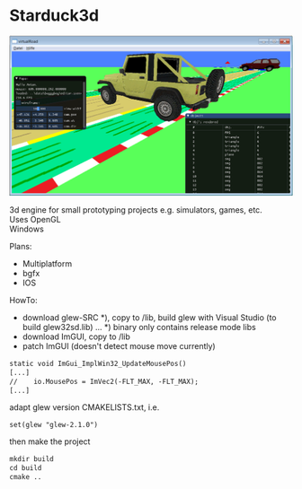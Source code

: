 # Starduck3d

![alt text](https://github.com/kerm1t/starduck3d/blob/master/devlog/20190203_Moving_objects.png)

3d engine for small prototyping projects e.g. simulators, games, etc.  
Uses OpenGL  
Windows  

Plans:
- Multiplatform
- bgfx
- IOS

HowTo:  
- download glew-SRC *), copy to /lib, build glew with Visual Studio (to build glew32sd.lib) ... *) binary only contains release mode libs 
- download ImGUI, copy to /lib
- patch ImGUI (doesn't detect mouse move currently)
```
static void ImGui_ImplWin32_UpdateMousePos()
[...]
//    io.MousePos = ImVec2(-FLT_MAX, -FLT_MAX);
[...]
```

adapt glew version CMAKELISTS.txt, i.e.

```
set(glew "glew-2.1.0")
```
then make the project
```
mkdir build
cd build
cmake ..
```

